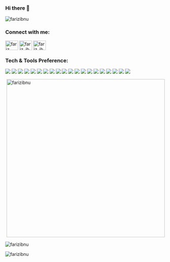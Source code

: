 <h3 align="left">Hi there 👋</h3>

<p align="left"> <img src="https://komarev.com/ghpvc/?username=farizibnu&label=Profile%20views&color=0e75b6&style=flat" alt="farizibnu" /> </p>

<h3 align="left">Connect with me:</h3>
<p align="left">
<a href="https://www.linkedin.com/in/fariz-muhamad-ibnu-hisyam-39aa17237/" target="blank"><img align="center" src="https://raw.githubusercontent.com/rahuldkjain/github-profile-readme-generator/master/src/images/icons/Social/linked-in-alt.svg" alt="fariz muhamad ibnu hisyam" height="30" width="40" /></a>
<a href="https://www.hackerrank.com/fariz_ibnu" target="blank"><img align="center" src="https://raw.githubusercontent.com/rahuldkjain/github-profile-readme-generator/master/src/images/icons/Social/hackerrank.svg" alt="fariz_ibnu" height="30" width="40" /></a>
<a href="https://www.leetcode.com/fariz_ibnu" target="blank"><img align="center" src="https://raw.githubusercontent.com/rahuldkjain/github-profile-readme-generator/master/src/images/icons/Social/leet-code.svg" alt="fariz_ibnu" height="30" width="40" /></a>
</p>

### Tech & Tools Preference:

<img src = "https://img.shields.io/badge/-HTML5-E34F26?style=flat&logo=html5&logoColor=white"> <img src = "https://img.shields.io/badge/-CSS3-1572B6?style=flat&logo=css3&logoColor=white">
<img src="https://img.shields.io/badge/-Bootstrap-563D7C?style=flat&logo=bootstrap&logoColor=white">
<img src="https://img.shields.io/badge/-TailwindCSS-fff?style=flat&logo=tailwindcss&logoColor=2bdfff">
<img src="https://img.shields.io/badge/-JavaScript-eed718?style=flat&logo=javascript&logoColor=ffffff">
<img src="https://img.shields.io/badge/-Sass-cc6699?style=flat&logo=sass&logoColor=ffffff">
<img src="https://img.shields.io/badge/-React-000000?style=flat&logo=react&logoColor=00c8ff">
<img src="https://img.shields.io/badge/-MongoDB-4DB33D?style=flat&logo=mongodb&logoColor=FFFFFF">
<img src="https://img.shields.io/badge/-MySQL-F29111?style=flat&logo=mysql&logoColor=FFFFFF">
<img src="https://img.shields.io/badge/-PostgreSQL-336791?style=flat&logo=postgresql&logoColor=white">
<img src="https://img.shields.io/badge/-Express.js-787878?style=flat&logo=express&logoColor=white">
<img src="https://img.shields.io/badge/-Node.js-3C873A?style=flat&logo=Node.js&logoColor=white">
<img src="https://img.shields.io/badge/-Progressive Web Apps-5A0FC8?style=flat">
<img src="http://img.shields.io/badge/-Git-F1502F?style=flat&logo=git&logoColor=FFFFFF">
<img src="http://img.shields.io/badge/-Github-000000?style=flat&logo=github&logoColor=FFFFFF">
<img src="http://img.shields.io/badge/-VS%20Code-007ACC?style=flat&logo=visual%20studio%20code&logoColor=white">
<img src="https://img.shields.io/badge/-Maven-C71A36?style=flat&logo=apache%20maven&logoColor=white">
<img src="https://img.shields.io/badge/-Spring%20Boot-6DB33F?style=flat&logo=spring%20boot&logoColor=white">
<img src="https://img.shields.io/badge/-Gradle-02303A?style=flat&logo=gradle&logoColor=white">
<img src="https://img.shields.io/badge/-Jest-02303A?style=flat&logo=jest&logoColor=white">

<p>&nbsp;<img align="center" src="https://github-readme-stats.vercel.app/api?username=farizibnu&show_icons=true&locale=en&theme=github_dark" alt="farizibnu" width="500" /></p>


<p><img align="center" src="https://github-readme-streak-stats.herokuapp.com/?user=farizibnu&theme=github_dark" alt="farizibnu" /></p>


<p><img align="left" src="https://github-readme-stats.vercel.app/api/top-langs?username=farizibnu&show_icons=true&locale=en&layout=compact&theme=github_dark" alt="farizibnu" /></p>


<!-- <p align="left" style="margin-top: 46px;"> <a href="https://github.com/ryo-ma/github-profile-trophy"><img src="https://github-profile-trophy.vercel.app/?username=farizibnu&margin-w=15&margin-h=15&theme=darkhub" alt="farizibnu" /></a> </p> -->
